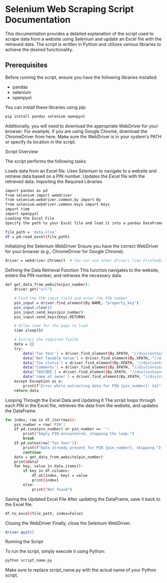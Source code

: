 # Selenium Web Scraping Script Documentation

This documentation provides a detailed explanation of the script used to scrape data from a website using Selenium and update an Excel file with the retrieved data. The script is written in Python and utilizes various libraries to achieve the desired functionality.

## Prerequisites

Before running the script, ensure you have the following libraries installed:

- pandas
- selenium
- openpyxl

You can install these libraries using pip:

```bash
pip install pandas selenium openpyxl
```

Additionally, you will need to download the appropriate WebDriver for your browser. For example, if you are using Google Chrome, download the ChromeDriver from here. Make sure the WebDriver is in your system's PATH or specify its location in the script.

Script Overview

The script performs the following tasks:

Loads data from an Excel file.
Uses Selenium to navigate to a website and retrieve data based on a PIN number.
Updates the Excel file with the retrieved data.
Importing the Required Libraries
```bash
import pandas as pd
from selenium import webdriver
from selenium.webdriver.common.by import By
from selenium.webdriver.common.keys import Keys
import time
import openpyxl
Loading the Excel File
Specify the path to your Excel file and load it into a pandas DataFrame.
```

```bash
file_path = 'data.xlsx'
df = pd.read_excel(file_path) 
```
Initializing the Selenium WebDriver
Ensure you have the correct WebDriver for your browser (e.g., ChromeDriver for Google Chrome).

```bash
driver = webdriver.Chrome()  # You can use other drivers like FirefoxDriver or EdgeDrive
```


Defining the Data Retrieval Function
This function navigates to the website, enters the PIN number, and retrieves the necessary data.

```bash
def get_data_from_website(pin_number):
    driver.get("url")

    # Find the PIN input field and enter the PIN number
    pin_input = driver.find_element(By.NAME, "property_key")
    pin_input.clear()
    pin_input.send_keys(pin_number)
    pin_input.send_keys(Keys.RETURN)

    # Allow time for the page to load
    time.sleep(5)

    # Extract the required fields
    data = {}
    try:
        data['Tax Year'] = driver.find_element(By.XPATH, "//div[contains(text(), 'Tax Year')]/following-sibling::div/div").text
        data['Net Taxable Value'] = driver.find_element(By.XPATH, "//div[contains(text(), 'Net Taxable Value')]/following-sibling::div").text
        data['Tax status'] = driver.find_element(By.XPATH, "//div[contains(text(), 'Tax Status')]/following-sibling::div").text
        data['Comments'] = driver.find_element(By.XPATH, "//div[contains(text(), 'Owner Name & Address')]/following-sibling::div").text
        data['TAXCODE'] = driver.find_element(By.XPATH, "//div[contains(text(), 'Tax Code')]/following-sibling::div").text
        data['name of owner'] = driver.find_element(By.XPATH, "//div[contains(text(), 'Owner Name & Address')]/following-sibling::div").text
    except Exception as e:
        print(f"Error while extracting data for PIN {pin_number}: {e}")
    return data
```
Looping Through the Excel Data and Updating It
The script loops through each PIN in the Excel file, retrieves the data from the website, and updates the DataFrame.

```bash
for index, row in df.iterrows():
    pin_number = row['PIN']
    if pd.isna(pin_number) or pin_number == '':
        print("Empty PIN encountered, stopping the loop.")
        break
    if pd.notna(row['Tax Year']):
        print(f"Data already present for PIN {pin_number}, skipping.")
        continue
    data = get_data_from_website(pin_number)
    print(data)
    for key, value in data.items():
        if key in df.columns:
            df.at[index, key] = value
            print(index)
        else:
            print("Not found")
```


Saving the Updated Excel File
After updating the DataFrame, save it back to the Excel file.

``` bash 
df.to_excel(file_path, index=False)
```
Closing the WebDriver
Finally, close the Selenium WebDriver.

```bash
driver.quit()
```
Running the Script

To run the script, simply execute it using Python:

```bash
python script_name.py
```
Make sure to replace script_name.py with the actual name of your Python script.



